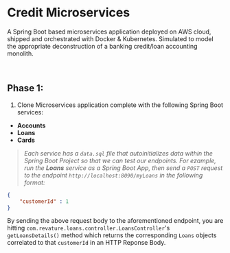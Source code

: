 # Credit Microservices
A Spring Boot based microservices application deployed on AWS cloud, shipped and orchestrated with Docker &amp; Kubernetes. Simulated to model the appropriate deconstruction of a banking credit/loan accounting monolith.

<br>

## Phase 1:
1.  Clone Microservices application complete with the following Spring Boot services:
  - **Accounts**
  - **Loans**
  - **Cards**

> *Each service has a `data.sql` file that autoinitializes data within the Spring Boot Project so that we can test our endpoints. For ezample, run the **Loans** service as a Spring Boot App, then send a `POST` request to the endpoint `http://localhost:8090/myLoans` in the following format:*

```json
{
    "customerId" : 1
}
```

By sending the above request body to the aforementioned endpoint, you are hitting `com.revature.loans.controller.LoansController`'s `getLoansDetails()` method which returns the corresponding `Loans` objects correlated to that `customerId` in an HTTP Reponse Body.